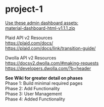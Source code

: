 # project-1

<a href="https://www.creative-tim.com/product/material-dashboard#">Use these admin dashboard assets:<a> <br>
<a href= "https://github.com/Ant2624/project-1/blob/master/material-dashboard-html-v1.1.1.zip" >material-dashboard-html-v1.1.1.zip<a>

Plaid API v2 Resources <br>
https://plaid.com/docs/ <br>
https://plaid.com/docs/link/transition-guide/ <br>



Dwolla API v2 Resources <br>
https://docsv2.dwolla.com/#making-requests <br>
https://developers.dwolla.com/?b=header <br>

<strong> See Wiki for greater detail on phases</strong> <br>
Phase 1: Build minimal required pages <br>
Phase 2: Add Functionality <br>
Phase 3: User Management <br>
Phase 4: Added Functionality <br>
